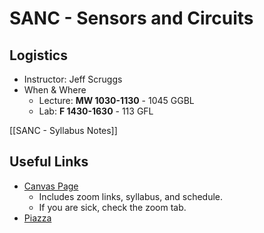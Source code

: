 # SANC - Sensors and Circuits

## Logistics 
- Instructor: Jeff Scruggs
- When & Where
	- Lecture: **MW 1030-1130** - 1045 GGBL
	- Lab: **F 1430-1630** - 113 GFL

[[SANC - Syllabus Notes]]

## Useful Links
- [Canvas Page](https://umich.instructure.com/courses/492388)
	- Includes zoom links, syllabus, and schedule.
	- If you are sick, check the zoom tab. 
- [Piazza](https://umich.instructure.com/courses/492388)
